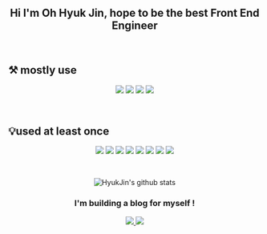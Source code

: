 <div align="center">

  ## Hi I'm Oh Hyuk Jin, hope to be the best Front End Engineer
  
</div>

<br>

<p align="center">
  
  ## ⚒️ mostly use
  
</p>

<p align="center" display="inline-block">
  <img src="https://img.shields.io/badge/javascript-F7DF1E?style=for-the-badge&logo=javascript&logoColor=black">
  <img src="https://img.shields.io/badge/css-1572B6?style=for-the-badge&logo=css3&logoColor=white">
  <img src="https://img.shields.io/badge/html-E34F26?style=for-the-badge&logo=html5&logoColor=white">
  <img src="https://img.shields.io/badge/React-61DAFB?style=for-the-badge&logo=React&logoColor=white"/>
</p><br>

<p align="center">
  
  ## 💡used at least once
  
</p>

<p align="center" display="inline-block">
  <img src="https://img.shields.io/badge/TypeScript-3178C6?style=for-the-badge&logo=TypeScript&logoColor=white"/>
  <img src="https://img.shields.io/badge/Sass-CC6699?style=for-the-badge&logo=Sass&logoColor=white"/>
  <img src="https://img.shields.io/badge/Bootstrap-7952B3?style=for-the-badge&logo=Bootstrap&logoColor=white"/>
  <img src="https://img.shields.io/badge/Node.js-339933?style=for-the-badge&logo=Node.js&logoColor=white"/>
  <img src="https://img.shields.io/badge/Docker-2496ED?style=for-the-badge&logo=Docker&logoColor=white"/>
  <img src="https://img.shields.io/badge/MariaDB-003545?style=for-the-badge&logo=MariaDB&logoColor=white"/>
  <img src="https://img.shields.io/badge/AWS-232F3E?style=for-the-badge&logo=Amazon AWS&logoColor=white">
  <img src="https://img.shields.io/badge/NGINX-009639?style=for-the-badge&logo=NGINX&logoColor=white">
</p>

<br>

<div align=center>

![HyukJin's github stats](https://github-readme-stats.qmdl980.vercel.app/api?username=qmdl980&show_icons=true&theme=dracula)

  

<p align="center">
    
  ### I'm building a blog for myself !
  
  <a href="https://github.com/qmdl980/MyBlog_FE">
    <img src="https://img.shields.io/badge/MyBlog_FE-181717?style=for-the-badge&logo=GitHub&logoColor=white"/>
  </a>
  <a href="https://github.com/qmdl980/MyBlog_BE_Nodejs">
    <img src="https://img.shields.io/badge/MyBlog_BE-181717?style=for-the-badge&logo=GitHub&logoColor=white"/>
  </a> 
</p>

